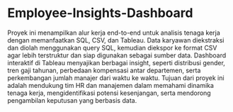 # Employee-Insights-Dashboard
Proyek ini menampilkan alur kerja end-to-end untuk analisis tenaga kerja dengan memanfaatkan SQL, CSV, dan Tableau. Data karyawan diekstraksi dan diolah menggunakan query SQL, kemudian diekspor ke format CSV agar lebih terstruktur dan siap digunakan sebagai sumber data. Dashboard interaktif di Tableau menyajikan berbagai insight, seperti distribusi gender, tren gaji tahunan, perbedaan kompensasi antar departemen, serta perkembangan jumlah manajer dari waktu ke waktu. Tujuan dari proyek ini adalah mendukung tim HR dan manajemen dalam memahami dinamika tenaga kerja, mengidentifikasi potensi kesenjangan, serta mendorong pengambilan keputusan yang berbasis data.

